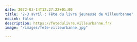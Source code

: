 ```yaml
---
date: 2022-03-14T12:27:22+01:00
title: '2-3 avril : Fête du livre jeunesse de Villeurbanne'
noLink: false
description: https://fetedulivre.villeurbanne.fr/
image: "/images/fete-villeurbanne.jpg"

---
```

